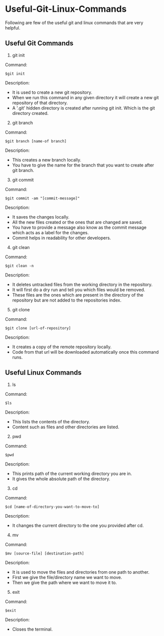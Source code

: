 # Useful-Git-Linux-Commands

Following are few of the useful git and linux commands that are very helpful. 

## Useful Git Commands

1. git init

Command:
```
$git init
```
Description: 

- It is used to create a new git repository. 
- When we run this command in any given directory it will create a new git repository of that directory. 
- A '.git' hidden directory is created after running git init. Which is the git directory created. 

2. git branch

Command:
```
$git branch [name-of branch]
```
Description: 

- This creates a new branch locally.
- You have to give the name for the branch that you want to create after git branch.


3. git commit

Command:
```
$git commit -am "[commit-message]"
```
Description: 

- It saves the changes locally. 
- All the new files created or the ones that are changed are saved.
- You have to provide a message also know as the commit message which acts as a label for the changes.
- Commit helps in readability for other developers. 

4. git clean

Command:
```
$git clean -n
```
Description: 

- It deletes untracked files from the working directory in the repository.
- It will first do a dry run and tell you which files would be removed.
- These files are the ones which are present in the directory of the repository but are not added to the repositories index.
  

5. git clone

Command:
```
$git clone [url-of-repository]
```
Description: 

- It creates a copy of the remote repository locally.
- Code from that url will be downloaded automatically once this command runs.

## Useful Linux Commands

1. ls

Command:
```
$ls
```
Description:

- This lists the contents of the directory. 
- Content such as files and other directories are listed.

2. pwd

Command:
```
$pwd
```
Description:

- This prints path of the current working directory you are in.
- It gives the whole absolute path of the directory.

3. cd

Command:
```
$cd [name-of-directory-you-want-to-move-to]
```
Description:

- It changes the current directory to the one you provided after cd.

4. mv

Command:
```
$mv [source-file] [destination-path]
```
Description:

- It is used to move the files and directories from one path to another.
- First we give the file/directory name we want to move.
- Then we give the path where we want to move it to.

5. exit 

Command:
```
$exit 
```
Description:

- Closes the terminal.
